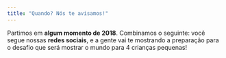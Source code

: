 ```yaml
---
title: "Quando? Nós te avisamos!"
---
```

Partimos em **algum momento de 2018**. Combinamos o seguinte: você segue nossas **redes sociais**, e a gente vai te mostrando a preparação para o desafio que será mostrar o mundo para 4 crianças pequenas!
